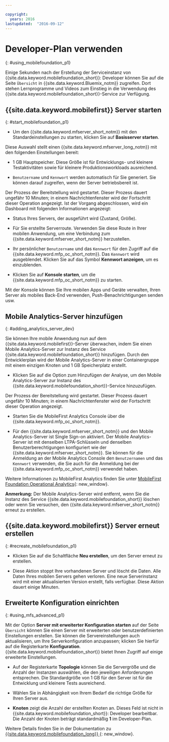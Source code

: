 ```yaml
---

copyright:
  years: 2016
lastupdated:  "2016-09-12"
---
```


#	Developer-Plan verwenden
{: #using_mobilefoundation_p1}

<!--Last updated: 12 September 2016
{: .last-updated}-->

Einige Sekunden nach der Erstellung der Serviceinstanz von {{site.data.keyword.mobilefoundation_short}}: Developer können Sie auf die Seite `Übersicht` in {{site.data.keyword.Bluemix_notm}} zugreifen. Dort stehen Lernprogramme und Videos zum Einstieg in die Verwendung des {{site.data.keyword.mobilefoundation_short}}-Service zur Verfügung.

## {{site.data.keyword.mobilefirst}} Server starten
{: #start_mobilefoundation_p1}
* Um den {{site.data.keyword.mfserver_short_notm}} mit den Standardeinstellungen zu starten, klicken Sie auf **Basisserver starten**.

Diese Auswahl stellt einen {{site.data.keyword.mfserver_long_notm}} mit den folgenden Einstellungen bereit:
*	1 GB Hauptspeicher. Diese Größe ist für Entwicklungs- und kleinere Testaktivitäten sowie für kleinere Produktionsworkloads ausreichend.

*	`Benutzername` und `Kennwort` werden automatisch für Sie generiert. Sie können darauf zugreifen, wenn der Server betriebsbereit ist.

Der Prozess der Bereitstellung wird gestartet. Dieser Prozess dauert ungefähr 10 Minuten; in einem Nachrichtenfenster wird der Fortschritt dieser Operation angezeigt. Ist der Vorgang abgeschlossen, wird ein Dashboard mit folgenden Informationen angezeigt:
*	Status Ihres Servers, der ausgeführt wird (Zustand, Größe).

*	Für Sie erstellte Serverroute. Verwenden Sie diese Route in Ihrer mobilen Anwendung, um eine Verbindung zum {{site.data.keyword.mfserver_short_notm}} herzustellen.

*	Ihr persönlicher `Benutzername` und das `Kennwort` für den Zugriff auf die {{site.data.keyword.mfp_oc_short_notm}}. Das `Kennwort` wird ausgeblendet. Klicken Sie auf das Symbol **Kennwort anzeigen**, um es einzublenden.

*	Klicken Sie auf **Konsole starten**, um die {{site.data.keyword.mfp_oc_short_notm}} zu starten.


<!--This console runs inside the container.--> Mit der Konsole können Sie Ihre mobilen Apps und Geräte verwalten, Ihren Server als mobiles Back-End verwenden, Push-Benachrichtigungen senden usw.

##  Mobile Analytics-Server hinzufügen
{: #adding_analytics_server_dev}

 Sie können Ihre mobile Anwendung nun auf dem {{site.data.keyword.mobilefirst}}-Server überwachen, indem Sie einen Mobile Analytics-Server zur Instanz des Service {{site.data.keyword.mobilefoundation_short}} hinzufügen. Durch den Entwicklerplan wird der Mobile Analytics-Server in einer Containergruppe mit einem einzigen Knoten und 1 GB Speicherplatz erstellt.

* Klicken Sie auf die Option zum Hinzufügen der Analyse, um den Mobile Analytics-Server zur Instanz des {{site.data.keyword.mobilefoundation_short}}-Service hinzuzufügen.

Der Prozess der Bereitstellung wird gestartet. Dieser Prozess dauert ungefähr 10 Minuten; in einem Nachrichtenfenster wird der Fortschritt dieser Operation angezeigt.  

* Starten Sie die MobileFirst Analytics Console über die {{site.data.keyword.mfp_oc_short_notm}}.

* Für den {{site.data.keyword.mfserver_short_notm}} und den Mobile Analytics-Server ist Single Sign-on aktiviert. Der Mobile Analytics-Server ist mit denselben LTPA-Schlüsseln und denselben Benutzerberechtigungen konfiguriert wie der {{site.data.keyword.mfserver_short_notm}}. Sie können für die Anmeldung an der Mobile Analytics Console den `Benutzernamen` und das `Kennwort` verwenden, die Sie auch für die Anmeldung bei der {{site.data.keyword.mfp_oc_short_notm}} verwendet haben.

Weitere Informationen zu MobileFirst Analytics finden Sie unter [MobileFirst Foundation Operational Analytics](https://mobilefirstplatform.ibmcloud.com/tutorials/en/foundation/8.0/analytics/){: new_window}.

**Anmerkung:** Der Mobile Analytics-Server wird entfernt, wenn Sie die Instanz des Service {{site.data.keyword.mobilefoundation_short}} löschen oder wenn Sie versuchen, den {{site.data.keyword.mfserver_short_notm}} erneut zu erstellen.

## {{site.data.keyword.mobilefirst}} Server erneut erstellen
{: #recreate_mobilefoundation_p1}

*	Klicken Sie auf die Schaltfläche **Neu erstellen**, um den Server erneut zu erstellen.

* Diese Aktion stoppt Ihre vorhandenen Server und löscht die Daten. Alle Daten Ihres mobilen Servers gehen verloren. Eine neue Serverinstanz wird mit einer aktualisierten Version erstellt, falls verfügbar. Diese Aktion dauert einige Minuten.

##	Erweiterte Konfiguration einrichten
{: #using_mfs_advanced_p1}

Mit der Option **Server mit erweiterter Konfiguration starten** auf der Seite `Übersicht` können Sie einen Server mit erweiterten oder benutzerdefinierten Einstellungen erstellen. Sie können die Servereinstellungen auch aktualisieren, um Ihre Serverkonfiguration anzupassen; klicken Sie hierfür auf die Registerkarte **Konfiguration**. {{site.data.keyword.mobilefoundation_short}} bietet Ihnen Zugriff auf einige erweiterte Einstellungen.

*	Auf der Registerkarte **Topologie** können Sie die Servergröße und die Anzahl der Instanzen auswählen, die den jeweiligen Anforderungen entsprechen. Die Standardgröße von 1 GB für den Server ist für die Entwicklung und kleinere Tests ausreichend.

  - Wählen Sie in Abhängigkeit von Ihrem Bedarf die richtige Größe für Ihren Server aus.

* **Knoten** zeigt die Anzahl der erstellten Knoten an. Dieses Feld ist nicht in {{site.data.keyword.mobilefoundation_short}}: Developer bearbeitbar. Die Anzahl der Knoten <!--in your {{site.data.keyword.IBM_notm}} container group--> beträgt standardmäßig **1** im Developer-Plan.

Weitere Details finden Sie in der Dokumentation zu [{{site.data.keyword.mobilefoundation_long}} ](https://www.ibm.com/support/knowledgecenter/SSHS8R_8.0.0/wl_welcome.html){: new_window}.
